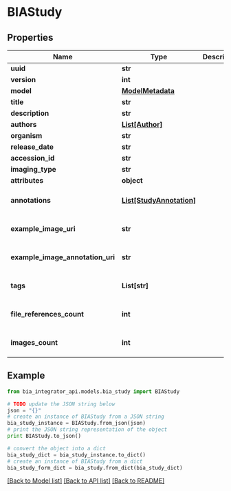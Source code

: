 # BIAStudy


## Properties
Name | Type | Description | Notes
------------ | ------------- | ------------- | -------------
**uuid** | **str** |  | 
**version** | **int** |  | 
**model** | [**ModelMetadata**](ModelMetadata.md) |  | [optional] 
**title** | **str** |  | 
**description** | **str** |  | 
**authors** | [**List[Author]**](Author.md) |  | [optional] 
**organism** | **str** |  | 
**release_date** | **str** |  | 
**accession_id** | **str** |  | 
**imaging_type** | **str** |  | [optional] 
**attributes** | **object** |  | [optional] 
**annotations** | [**List[StudyAnnotation]**](StudyAnnotation.md) |  | [optional] [default to []]
**example_image_uri** | **str** |  | [optional] [default to '']
**example_image_annotation_uri** | **str** |  | [optional] [default to '']
**tags** | **List[str]** |  | [optional] [default to []]
**file_references_count** | **int** |  | [optional] [default to 0]
**images_count** | **int** |  | [optional] [default to 0]

## Example

```python
from bia_integrator_api.models.bia_study import BIAStudy

# TODO update the JSON string below
json = "{}"
# create an instance of BIAStudy from a JSON string
bia_study_instance = BIAStudy.from_json(json)
# print the JSON string representation of the object
print BIAStudy.to_json()

# convert the object into a dict
bia_study_dict = bia_study_instance.to_dict()
# create an instance of BIAStudy from a dict
bia_study_form_dict = bia_study.from_dict(bia_study_dict)
```
[[Back to Model list]](../README.md#documentation-for-models) [[Back to API list]](../README.md#documentation-for-api-endpoints) [[Back to README]](../README.md)


